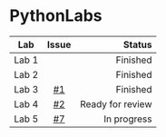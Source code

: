 # PythonLabs

| Lab      |     Issue     |  Status |
|----------|:-------------:|--------:|
|Lab 1     |               | Finished |
|Lab 2     |               | Finished |
|Lab 3     | [#1](https://github.com/DJmoster/PythonLabs/issues/1) | Finished |
|Lab 4     | [#2](https://github.com/DJmoster/PythonLabs/issues/2) | Ready for review |
|Lab 5     | [#7](https://github.com/DJmoster/PythonLabs/issues/7) | In progress |
